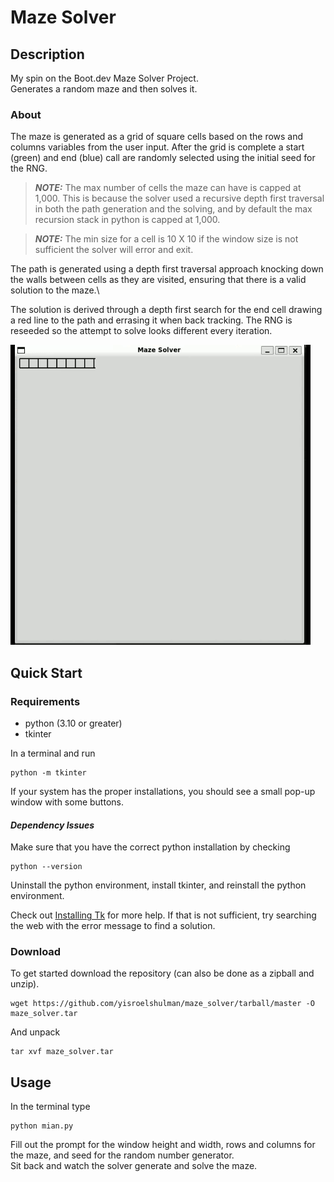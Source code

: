 # **Maze Solver**

## Description
My spin on the Boot.dev Maze Solver Project.\
Generates a random maze and then solves it.

### About
The maze is generated as a grid of square cells based on the rows and columns variables from the user input. After the grid is complete a start (green) and end (blue) call are randomly selected using the initial seed for the RNG.

> **_NOTE:_** The max number of cells the maze can have is capped at 1,000. This is because the solver used a recursive depth first traversal in both the path generation and the solving, and by default the max recursion stack in python is capped at 1,000.


> **_NOTE:_** The min size for a cell is 10 X 10 if the window size is not sufficient the solver will error and exit.


The path is generated using a depth first traversal approach knocking down the walls between cells as they are visited, ensuring that there is a valid solution to the maze.\

The solution is derived through a depth first search for the end cell drawing a red line to the path and errasing it when back tracking. The RNG is reseeded so the attempt to solve looks different every iteration.

![](https://github.com/yisroelshulman/assets/blob/main/maze_solver/maze.gif)

## Quick Start
### Requirements
- python (3.10 or greater)
- tkinter

In a terminal and run
```
python -m tkinter
```
If your system has the proper installations, you should see a small pop-up window with some buttons.

#### _Dependency Issues_
Make sure that you have the correct python installation by checking
```
python --version
```
Uninstall the python environment, install tkinter, and reinstall the python environment.

Check out [Installing Tk][] for more help. If that is not sufficient, try searching the web with the error message to find a solution.

[Installing Tk]: https://tkdocs.com/tutorial/install.html

### Download
To get started download the repository (can also be done as a zipball and unzip).
```
wget https://github.com/yisroelshulman/maze_solver/tarball/master -O maze_solver.tar
```
And unpack
```
tar xvf maze_solver.tar
```

## Usage
In the terminal type
```
python mian.py
```
Fill out the prompt for the window height and width, rows and columns for the maze, and seed for the random number generator.\
Sit back and watch the solver generate and solve the maze.